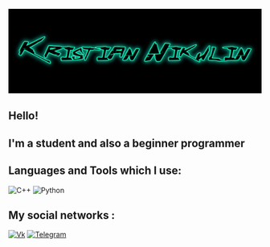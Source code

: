 ![Header](https://github.com/KristianNikulin/kristiannikulin/blob/main/assets/header.png)

## Hello! 
## I'm a student and also a beginner programmer

## Languages and Tools which I use:
![C++](https://img.shields.io/badge/-C++-000000?style=for-the-badge&logo=C%2b%2b&logoColor=6296CC)
![Python](https://img.shields.io/badge/-Python-000000?style=for-the-badge&logo=Python&logoColor=yellow)

## My social networks :
[![Vk](https://img.shields.io/badge/-VK-000000?style=for-the-badge&logo=vk)](https://vk.com/kristiannikulin)
[![Telegram](https://img.shields.io/badge/-Telegram-000000?style=for-the-badge&logo=Telegram)](https://t.me/kristiannikulin)